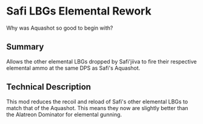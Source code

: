 # Safi LBGs Elemental Rework

Why was Aquashot so good to begin with?

## Summary

Allows the other elemental LBGs dropped by Safi'jiiva to fire their respective elemental ammo at the same DPS as Safi's Aquashot.

## Technical Description

This mod reduces the recoil and reload of Safi's other elemental LBGs to match that of the Aquashot. This means they now are slightly better than the Alatreon Dominator for elemental gunning.